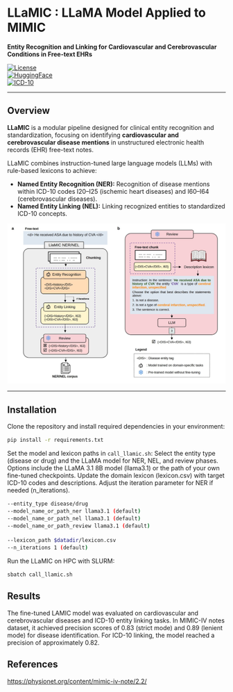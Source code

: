 # LLaMIC : LLaMA Model Applied to MIMIC  
**Entity Recognition and Linking for Cardiovascular and Cerebrovascular Conditions in Free-text EHRs**

[![License](https://img.shields.io/badge/license-MIT-blue.svg)](LICENSE)  
[![HuggingFace](https://img.shields.io/badge/HuggingFace-🤗-yellow)](https://huggingface.co/)  
[![ICD-10](https://img.shields.io/badge/standard-ICD--10-green)](https://icd.who.int/)  

---

## Overview

**LLaMIC** is a modular pipeline designed for clinical entity recognition and standardization, focusing on identifying **cardiovascular and cerebrovascular disease mentions** in unstructured electronic health records (EHR) free-text notes.

LLaMIC combines instruction-tuned large language models (LLMs) with rule-based lexicons to achieve:

- **Named Entity Recognition (NER):** Recognition of disease mentions within ICD-10 codes I20–I25 (ischemic heart diseases) and I60–I64 (cerebrovascular diseases).
- **Named Entity Linking (NEL):** Linking recognized entities to standardized ICD-10 concepts.

<img src="assets/llamic_ner.png" alt="LLaMIC Pipeline" width="800"/>

---


## Installation

Clone the repository and install required dependencies in your environment:

```bash
pip install -r requirements.txt
```

Set the model and lexicon paths in `call_llamic.sh`: Select the entity type (disease or drug) and the LLaMA model for NER, NEL, and review phases. Options include the LLaMA 3.1 8B model (llama3.1) or the path of your own fine-tuned checkpoints. Update the domain lexicon (lexicon.csv) with target ICD-10 codes and descriptions. Adjust the iteration parameter for NER if needed (n_iterations).

```bash
--entity_type disease/drug
--model_name_or_path_ner llama3.1 (default)
--model_name_or_path_nel llama3.1 (default)
--model_name_or_path_review llama3.1 (default)

--lexicon_path $datadir/lexicon.csv
--n_iterations 1 (default)
```


Run the LLaMIC on HPC with SLURM:
```bash
sbatch call_llamic.sh
```

## Results
The fine-tuned LAMIC model was evaluated on cardiovascular and cerebrovascular diseases and ICD-10 entity linking tasks. In MIMIC-IV notes dataset, it achieved precision scores of 0.83 (strict mode) and 0.89 (lenient mode) for disease identification. For ICD-10 linking, the model reached a precision of approximately 0.82.

## References

https://physionet.org/content/mimic-iv-note/2.2/

